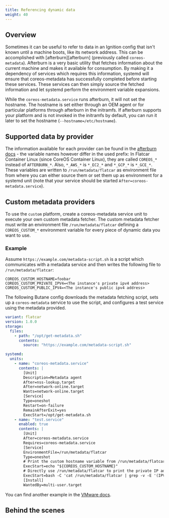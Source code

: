 ```yaml
---
title: Referencing dynamic data
weight: 40
---
```


## Overview

Sometimes it can be useful to refer to data in an Ignition config that isn't known until a machine boots, like its network address. This can be accomplished with [afterburn][afterburn] (previously called `coreos-metadata`). Afterburn is a very basic utility that fetches information about the current machine and makes it available for consumption. By making it a dependency of services which requires this information, systemd will ensure that coreos-metadata has successfully completed before starting these services. These services can then simply source the fetched information and let systemd perform the environment variable expansions.

While the `coreos-metadata.service` runs afterburn, it will not set the hostname. The hostname is set either through an OEM agent or for particular platforms through afterburn in the initramfs. If afterburn supports your platform and is not invoked in the initramfs by default, you can run it later to set the hostname (`--hostname=/etc/hostname`).

## Supported data by provider

The information available for each provider can be found in the [afterburn docs][afterburndocs] - the variable names however differ in the used prefix: In Flatcar Container Linux (since CoreOS Container Linux), they are called `COREOS_*` instead of `AFTERBURN_*`. Also, `*_AWS_*` is `*_EC2_*` and `*_GCP_*` is `*_GCE_*`.
These variables are written to `/run/metadata/flatcar` as environment file from where you can either source them or set them up as environment for a systemd unit (note that your service should be started `After=coreos-metadata.service`).

## Custom metadata providers

To use the `custom` platform, create a coreos-metadata service unit to execute your own custom metadata fetcher. The custom metadata fetcher must write an environment file `/run/metadata/flatcar` defining a `COREOS_CUSTOM_*` environment variable for every piece of dynamic data you want to use.

### Example

Assume `https://example.com/metadata-script.sh` is a script which communicates with a metadata service and then writes the following file to `/run/metadata/flatcar`:

```
COREOS_CUSTOM_HOSTNAME=foobar
COREOS_CUSTOM_PRIVATE_IPV4=<The instance's private ipv4 address>
COREOS_CUSTOM_PUBLIC_IPV4=<The instance's public ipv4 address>
```

The following Butane config downloads the metadata fetching script, sets up a `coreos-metadata` service to use the script, and configures a test service using the metadata provided.

```yaml
variant: flatcar
version: 1.0.0
storage:
  files:
    - path: "/opt/get-metadata.sh"
      contents:
        source: "https://example.com/metadata-script.sh"

systemd:
  units:
    - name: "coreos-metadata.service"
      contents: |
        [Unit]
        Description=Metadata agent
        After=nss-lookup.target
        After=network-online.target
        Wants=network-online.target
        [Service]
        Type=oneshot
        Restart=on-failure
        RemainAfterExit=yes
        ExecStart=/opt/get-metadata.sh
    - name: "test.service"
      enabled: true
      contents: |
        [Unit]
        After=coreos-metadata.service
        Requires=coreos-metadata.service
        [Service]
        EnvironmentFile=/run/metadata/flatcar
        Type=oneshot
        # Print the custom hostname variable from /run/metadata/flatcar
        ExecStart=echo "${COREOS_CUSTOM_HOSTNAME}"
        # Directly use /run/metadata/flatcar to print the private IP address out (with multiple patterns to work with any provider not only custom)
        ExecStart=bash -C 'cat /run/metadata/flatcar | grep -v -E '(IPV6|GATEWAY)' | grep IP | grep -E '(PRIVATE|LOCAL|DYNAMIC)' | cut -d = -f 2'
        [Install]
        WantedBy=multi-user.target
```

You can find another example in the [VMware docs](../../installing/cloud/vmware.md).

## Behind the scenes

[afterburndocs]: https://github.com/coreos/afterburn/blob/main/docs/usage/attributes.md#metadata-attributes
